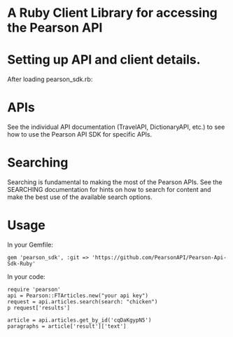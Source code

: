 A Ruby Client Library for accessing the Pearson API
====================================================

# Setting up API and client details.
After loading pearson\_sdk.rb:  

# APIs
See the individual API documentation (TravelAPI, DictionaryAPI, etc.) to see how to use the Pearson API SDK for specific APIs.

# Searching
Searching is fundamental to making the most of the Pearson APIs. See the SEARCHING documentation for hints on how to search for content and make the best use of the available search options.

# Usage

In your Gemfile:

    gem 'pearson_sdk', :git => 'https://github.com/PearsonAPI/Pearson-Api-Sdk-Ruby'

In your code:

    require 'pearson'
    api = Pearson::FTArticles.new("your api key")
    request = api.articles.search(search: "chicken")
    p request['results']

    article = api.articles.get_by_id('cqDaKgypN5')
    paragraphs = article['result']['text']
